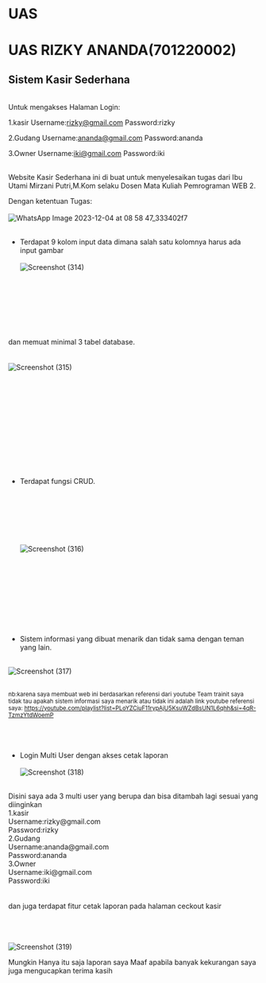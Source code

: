 # UAS 

# UAS RIZKY ANANDA(701220002) <br>
## Sistem Kasir Sederhana 

<br>
Untuk mengakses Halaman Login:

1.kasir
Username:rizky@gmail.com
Password:rizky

2.Gudang
Username:ananda@gmail.com
Password:ananda

3.Owner
Username:iki@gmail.com
Password:iki
<br>
<br>
<p>Website Kasir Sederhana ini di buat untuk menyelesaikan tugas dari Ibu Utami Mirzani Putri,M.Kom selaku Dosen Mata Kuliah Pemrograman WEB 2.
</p>

Dengan ketentuan Tugas: <br><br>
![WhatsApp Image 2023-12-04 at 08 58 47_333402f7](https://github.com/RizkyAnandaWoW/UAS/assets/148051826/05e7657f-528d-4a91-b0d4-f1cdbd6fb192)<br><br>

- Terdapat 9 kolom input data dimana salah satu kolomnya harus ada input gambar
<br><br>
![Screenshot (314)](https://github.com/RizkyAnandaWoW/UAS/assets/148051826/37c49d88-d677-43ee-9f23-f9d9aa6a21d8)

<br><br>
<br>
<br>
<br><br>
<br>
dan memuat minimal 3 tabel database. <br><br><br>
![Screenshot (315)](https://github.com/RizkyAnandaWoW/UAS/assets/148051826/b2ee247b-05a9-40a0-bd1b-215e8c80f722)

<br><br>

<br>
<br>
<br>
<br>
<br><br><br><br>

- Terdapat fungsi CRUD.<br>
<br><br><br><br><br><br><br>
![Screenshot (316)](https://github.com/RizkyAnandaWoW/UAS/assets/148051826/37dd503f-1c22-4bd0-a2b1-148a078ac56c)
<br>
<br>
<br><br><br><br><br><br>

- Sistem informasi yang dibuat menarik dan tidak sama dengan teman yang lain.<br><br>

![Screenshot (317)](https://github.com/RizkyAnandaWoW/UAS/assets/148051826/cdc269a5-d39c-4dfd-b65b-e4e1cab4c1ea)
<br><br>

<small>nb:karena saya membuat web ini berdasarkan referensi dari youtube Team trainit saya tidak tau apakah sistem informasi saya menarik atau tidak
ini adalah link youtube referensi saya: https://youtube.com/playlist?list=PLoYZCiuF11rypAjU5KsuWZdBsUN1L6qhh&si=4qR-TzmzYtdWoemP</small>
<br>
<br>
<br>
<br>

- Login Multi User dengan akses cetak laporan <br><br>
![Screenshot (318)](https://github.com/RizkyAnandaWoW/UAS/assets/148051826/add919c1-8887-4d7e-ba11-d0606162590a)
<br>
Disini saya ada 3 multi user yang berupa dan bisa ditambah lagi sesuai yang diinginkan 
<br>
1.kasir
<br>Username:rizky@gmail.com
<br>Password:rizky
<br>
2.Gudang
<br>Username:ananda@gmail.com
<br>Password:ananda
<br>
3.Owner
<br>Username:iki@gmail.com
<br>Password:iki
<br><br><br>
dan juga terdapat fitur cetak laporan pada halaman ceckout kasir<br><br>

<br><br>
![Screenshot (319)](https://github.com/RizkyAnandaWoW/UAS/assets/148051826/b3e47840-12fe-4412-afcf-bd7c65e4651a)

<p>Mungkin Hanya itu saja laporan saya Maaf apabila banyak kekurangan saya juga mengucapkan terima kasih  </p>

 


